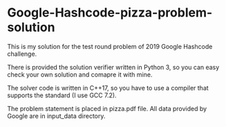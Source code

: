 # Google-Hashcode-pizza-problem-solution
This is my solution for the test round problem of 2019 Google Hashcode challenge.

There is provided the solution verifier written in Python 3, so you can easy check your own solution and comapre it with mine.

The solver code is written in C++17, so you have to use a compiler that supports the standard (I use GCC 7.2).

The problem statement is placed in pizza.pdf file. All data provided by Google are in input_data directory.
